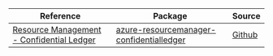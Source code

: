 | Reference | Package | Source |
|---|---|---|
|[Resource Management - Confidential Ledger](resourcemanager-confidentialledger-readme.md)|[azure-resourcemanager-confidentialledger](https://repo1.maven.org/maven2/com/azure/resourcemanager/azure-resourcemanager-confidentialledger)|[Github](https://github.com/Azure/azure-sdk-for-java/blob/main/sdk/confidentialledger/azure-resourcemanager-confidentialledger)|
